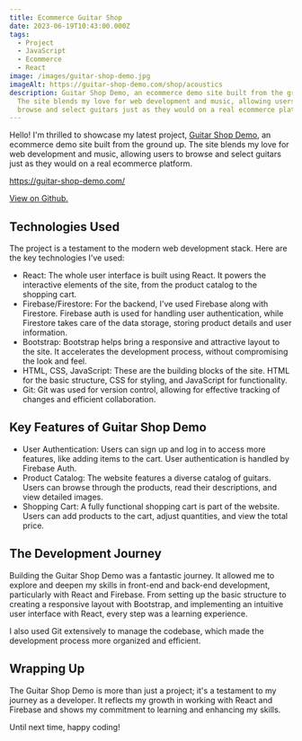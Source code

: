 ```yaml
---
title: Ecommerce Guitar Shop
date: 2023-06-19T10:43:00.000Z
tags:
  - Project
  - JavaScript
  - Ecommerce
  - React
image: /images/guitar-shop-demo.jpg
imageAlt: https://guitar-shop-demo.com/shop/acoustics
description: Guitar Shop Demo, an ecommerce demo site built from the ground up.
  The site blends my love for web development and music, allowing users to
  browse and select guitars just as they would on a real ecommerce platform.
---
```

Hello! I'm thrilled to showcase my latest project, [Guitar Shop Demo](https://guitar-shop-demo.com/), an ecommerce demo site built from the ground up. The site blends my love for web development and music, allowing users to browse and select guitars just as they would on a real ecommerce platform.



<https://guitar-shop-demo.com/>

[V﻿iew on Github.](https://github.com/RayLThomas/Guitar-Shop)



## Technologies Used

The project is a testament to the modern web development stack. Here are the key technologies I've used:

* React: The whole user interface is built using React. It powers the interactive elements of the site, from the product catalog to the shopping cart.
* Firebase/Firestore: For the backend, I've used Firebase along with Firestore. Firebase auth is used for handling user authentication, while Firestore takes care of the data storage, storing product details and user information.
* Bootstrap: Bootstrap helps bring a responsive and attractive layout to the site. It accelerates the development process, without compromising the look and feel.
* HTML, CSS, JavaScript: These are the building blocks of the site. HTML for the basic structure, CSS for styling, and JavaScript for functionality.
* Git: Git was used for version control, allowing for effective tracking of changes and efficient collaboration.

## Key Features of Guitar Shop Demo

* User Authentication: Users can sign up and log in to access more features, like adding items to the cart. User authentication is handled by Firebase Auth.
* Product Catalog: The website features a diverse catalog of guitars. Users can browse through the products, read their descriptions, and view detailed images.
* Shopping Cart: A fully functional shopping cart is part of the website. Users can add products to the cart, adjust quantities, and view the total price.

## The Development Journey

Building the Guitar Shop Demo was a fantastic journey. It allowed me to explore and deepen my skills in front-end and back-end development, particularly with React and Firebase. From setting up the basic structure to creating a responsive layout with Bootstrap, and implementing an intuitive user interface with React, every step was a learning experience.

I also used Git extensively to manage the codebase, which made the development process more organized and efficient.

## Wrapping Up

The Guitar Shop Demo is more than just a project; it's a testament to my journey as a developer. It reflects my growth in working with React and Firebase and shows my commitment to learning and enhancing my skills.

Until next time, happy coding!